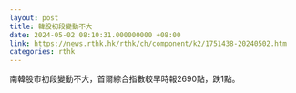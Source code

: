 ```yaml
---
layout: post
title: 韓股初段變動不大
date: 2024-05-02 08:10:31.000000000 +08:00
link: https://news.rthk.hk/rthk/ch/component/k2/1751438-20240502.htm
categories: rthk
---
```


南韓股市初段變動不大，首爾綜合指數較早時報2690點，跌1點。
